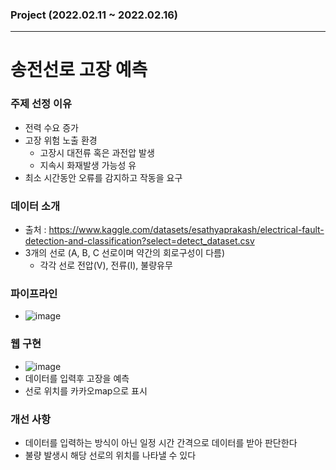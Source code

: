### Project (2022.02.11 ~ 2022.02.16)
- - -
# 송전선로 고장 예측

### 주제 선정 이유
- 전력 수요 증가
- 고장 위험 노출 환경
  - 고장시 대전류 혹은 과전압 발생
  - 지속시 화재발생 가능성 유
- 최소 시간동안 오류를 감지하고 작동을 요구 

### 데이터 소개
- 출처 : https://www.kaggle.com/datasets/esathyaprakash/electrical-fault-detection-and-classification?select=detect_dataset.csv
- 3개의 선로 (A, B, C 선로이며 약간의 회로구성이 다름)
  - 각각 선로 전압(V), 전류(I), 불량유무

### 파이프라인
- ![image](https://user-images.githubusercontent.com/78893090/169687863-e5dc28c8-9e53-4ff2-812c-ffa8ce40ecb4.png)

### 웹 구현
- ![image](https://user-images.githubusercontent.com/78893090/169687952-b3b1d0e4-dcdd-49ab-91b9-e7024ae74c42.png)
- 데이터를 입력후 고장을 예측
- 선로 위치를 카카오map으로 표시

### 개선 사항
- 데이터를 입력하는 방식이 아닌 일정 시간 간격으로 데이터를 받아 판단한다
- 불량 발생시 해당 선로의 위치를 나타낼 수 있다
